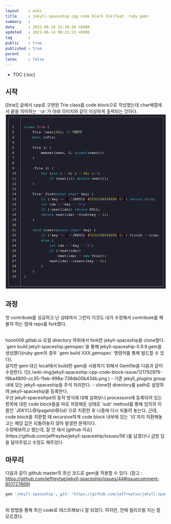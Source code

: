 ```yaml
---
layout    : wiki
title     : jekyll-spaceship cpp code block 이슈(feat. ruby gem)
summary   : 
date      : 2021-06-10 22:39:28 +0900
updated   : 2021-06-14 00:21:23 +0900
tag       : 
public    : true
published : true
parent    : 
latex     : false
---
```

* TOC
{:toc}

## 시작
[[trie]] 글에서 cpp로 구현된 Trie class를 code block으로 작성했는데 char배열에서 끝을 의미하는 `'\0'`가 아래 이미지와 같이 이상하게 출력되는 것이다.  
![]( /wiki-img/jekyll-spaceship-cpp-code-block-issue/121633149-3ca4e000-cabd-11eb-828e-fda78ffc809e.png )


## 과정
첫 contribute를 성공하고 난 상태여서 그런지 이것도 내가 수정해서 contribute를 해볼까 하는 맘에 repo를 fork했다.

<br>
hoonti06.gitlab.io 로컬 directory 하위에서 fork한 jekyll-spaceship을 clone했다.

<br>
`gem build jekyll-spaceship.gemspec`을 통해 jekyll-spaceship-0.9.9.gem을 생성했다(ruby gem의 경우 `gem build XXX.gemspec` 명령어를 통해 빌드할 수 있다).

<br>
설치한 gem 대신 local에서 build한 gem을 사용하기 위해서 Gemfile을 다음과 같이 수정한다.  
![]( /wiki-img/jekyll-spaceship-cpp-code-block-issue/121792979-f9ba4800-cc35-11eb-998a-739db00b434b.png )  
- 기존 jekyll_plugins group 내에 있는 jekyll-spaceship을 주석 처리한다.
- clone한 directory를 path로 설정하여 jekyll-spaceship을 등록한다. 

<br>
우선 jekyll-spacesihpe의 동작 방식에 대해 살펴보니 processors에 등록되어 있는 항목에 대한 code block들을 따로 저장해둔 상태로 'sub' method를 통해 임의의 이름인 `JEKYLL@{pageId}@{id}`으로 치환한 후 나중에 다시 되돌려 놓는다.  
근데, code block을 치환할 때 recursive하게 code block 내부에 있는 `\0`까지 치환해놓고는 해당 값은 되돌려놓지 않아 발생한 문제이다.

<br>
수정해보려고 했는데, 잘 안 돼서 [github 이슈](https://github.com/jeffreytse/jekyll-spaceship/issues/56 )를 남겼더니 금방 답을 달아주었고 수정도 해주었다.


## 마무리
다음과 같이 github master의 최신 코드로 gem을 적용할 수 있다. (참고 : <https://github.com/jeffreytse/jekyll-spaceship/issues/44#issuecomment-801727869>)
```ruby
gem 'jekyll-spaceship', git: 'https://github.com/jeffreytse/jekyll-spaceship'
```

<br>
위 방법을 통해 최신 code로 테스트해보니 잘 되었다. 하지만, 언제 릴리즈될 지는 잘 모르겠다.

